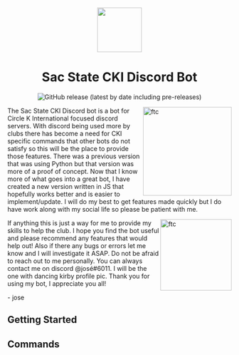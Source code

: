 <h3 align="center">
    <img height="100" src="https://cdn.discordapp.com/attachments/489930183143325706/862236688519528458/logoEmote8.png">
</h3>
<h1 align="center" style="font-weight: bold">
    Sac State CKI Discord Bot
</h1>
<p align="center">
    <img alt="GitHub release (latest by date including pre-releases)" src="https://img.shields.io/github/v/release/JoseUTorres/Sac-State-CKI-Discord-Bot?include_prereleases&style=for-the-badge">
</p>
<img src="https://live.staticflickr.com/65535/51665025161_3eddcb15b5_w.jpg" alt="ftc" align="right" height="199px">

The Sac State CKI Discord bot is a bot for Circle K International focused discord servers. With discord being used more by clubs there has become a need for CKI specific commands that other bots do not satisfy so this will be the place to provide those features. There was a previous version that was using Python but that version was more of a proof of concept. Now that I know more of what goes into a great bot, I have created a new version written in JS that hopefully works better and is easier to implement/update. I will do my best to get features made quickly but I do have work along with my social life so please be patient with me.

<img src="https://cdn.discordapp.com/attachments/1010399797338980363/1043094155611603025/me.jpg" alt="ftc" align="right" height="160px">

If anything this is just a way for me to provide my skills to help the club. I hope you find the bot useful and please recommend any features that would help out! Also if there any bugs or errors let me know and I will investigate it ASAP. Do not be afraid to reach out to me personally. You can always contact me on discord @josé#6011. I will be the one with dancing kirby profile pic. Thank you for using my bot, I appreciate you all!

<p style="margin-left: auto; margin-right: 0px;">
    - jose 
</p>

## Getting Started

## Commands